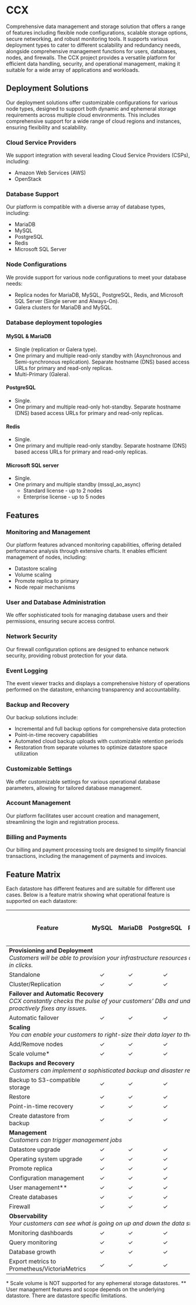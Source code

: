 # CCX

Comprehensive data management and storage solution that offers a range of features including flexible node configurations, scalable storage options, secure networking, and robust monitoring tools. It supports various deployment types to cater to different scalability and redundancy needs, alongside comprehensive management functions for users, databases, nodes, and firewalls. The CCX project provides a versatile platform for efficient data handling, security, and operational management, making it suitable for a wide array of applications and workloads.

## Deployment Solutions

Our deployment solutions offer customizable configurations for various node types, designed to support both dynamic and ephemeral storage requirements across multiple cloud environments. This includes comprehensive support for a wide range of cloud regions and instances, ensuring flexibility and scalability.

### Cloud Service Providers

We support integration with several leading Cloud Service Providers (CSPs), including:

- Amazon Web Services (AWS)
- OpenStack

### Database Support

Our platform is compatible with a diverse array of database types, including:

- MariaDB
- MySQL
- PostgreSQL
- Redis
- Microsoft SQL Server

### Node Configurations

We provide support for various node configurations to meet your database needs:

- Replica nodes for MariaDB, MySQL, PostgreSQL, Redis, and Microsoft SQL Server (Single server and Always-On).
- Galera clusters for MariaDB and MySQL.

### Database deployment topologies

#### MySQL & MariaDB

- Single (replication or Galera type).
- One primary and multiple read-only standby with (Asynchronous and Semi-synchronous replication). Separate hostname (DNS) based access URLs for primary and read-only replicas.
- Multi-Primary (Galera).

#### PostgreSQL

- Single.
- One primary and multiple read-only hot-standby. Separate hostname (DNS) based access URLs for primary and read-only replicas.

#### Redis

- Single.
- One primary and multiple read-only standby. Separate hostname (DNS) based access URLs for primary and read-only replicas.

#### Microsoft SQL server

- Single.
- One primary and multiple standby (mssql_ao_async)
  - Standard license - up to 2 nodes
  - Enterprise license - up to 5 nodes

## Features

### Monitoring and Management

Our platform features advanced monitoring capabilities, offering detailed performance analysis through extensive charts. It enables efficient management of nodes, including:

- Datastore scaling
- Volume scaling
- Promote replica to primary
- Node repair mechanisms

### User and Database Administration

We offer sophisticated tools for managing database users and their permissions, ensuring secure access control.

### Network Security

Our firewall configuration options are designed to enhance network security, providing robust protection for your data.

### Event Logging

The event viewer tracks and displays a comprehensive history of operations performed on the datastore, enhancing transparency and accountability.

### Backup and Recovery

Our backup solutions include:

- Incremental and full backup options for comprehensive data protection
- Point-in-time recovery capabilities
- Automated cloud backup uploads with customizable retention periods
- Restoration from separate volumes to optimize datastore space utilization

### Customizable Settings

We offer customizable settings for various operational database parameters, allowing for tailored database management.

### Account Management

Our platform facilitates user account creation and management, streamlining the login and registration process.

### Billing and Payments

Our billing and payment processing tools are designed to simplify financial transactions, including the management of payments and invoices.

## Feature Matrix

Each datastore has different features and are suitable for different use cases. Below is a feature matrix showing what operational feature is supported on each datastore:

<table><thead>
  <tr>
    <th rowspan="2">Feature</th>
    <th rowspan="2">MySQL</th>
    <th rowspan="2">MariaDB</th>
    <th rowspan="2">PostgreSQL</th>
    <th rowspan="2">Redis</th>
    <th colspan="2">Microsoft SQL Server</th>
  </tr>
  <tr>
    <th>Standalone</th>
    <th colspan="2">AlwaysOn<br/>(Standard license)</th>
  </tr>
  </thead>
<tbody>
  <tr>
    <td colspan="7"><strong>Provisioning and Deployment</strong><br/><i>Customers will be able to provision your infrastructure resources and deploy a database on them in clicks.</i></td>
  </tr>
  <tr>
    <td>Standalone</td>
    <td><center>&check;</center></td>
    <td><center>&check;</center></td>
    <td><center>&check;</center></td>
    <td><center>&check;</center></td>
    <td><center>&check;</center></td>
    <td><center>&check;</center></td>
  </tr>
  <tr>
    <td>Cluster/Replication</td>
    <td><center>&check;</center></td>
    <td><center>&check;</center></td>
    <td><center>&check;</center></td>
    <td><center>&check;</center></td>
    <td><center>&cross;</center></td>
    <td><center>&check;</center></td>
  </tr>
  <tr>
    <td colspan="7"><strong>Failover and Automatic Recovery</strong><br/><i>CCX constantly checks the pulse of your customers’ DBs and underlying resources and proactively fixes any issues.</i></td>
  </tr>
  <tr>
    <td>Automatic failover</td>
    <td><center>&check;</center></td>
    <td><center>&check;</center></td>
    <td><center>&check;</center></td>
    <td><center>&check;</center></td>
    <td><center>&cross;</center></td>
    <td><center>&check;</center></td>
  </tr>
  <tr>
    <td colspan="7"><strong>Scaling</strong><br/><i>You can enable your customers to right-size their data layer to their specific requirements.</i></td>
  </tr>
  <tr>
    <td>Add/Remove nodes</td>
    <td><center>&check;</center></td>
    <td><center>&check;</center></td>
    <td><center>&check;</center></td>
    <td><center>&check;</center></td>
    <td><center>&cross;</center></td>
    <td><center>&check;</center></td>
  </tr>
  <tr>
    <td>Scale volume*</td>
    <td><center>&check;</center></td>
    <td><center>&check;</center></td>
    <td><center>&check;</center></td>
    <td><center>&check;</center></td>
    <td><center>&check;</center></td>
    <td><center>&check;</center></td>
  </tr>
  <tr>
    <td colspan="7"><strong>Backups and Recovery</strong><br/><i>Customers can implement a sophisticated backup and disaster recovery strategy.</i></td>
  </tr>
  <tr>
    <td>Backup to S3-compatible storage</td>
    <td><center>&check;</center></td>
    <td><center>&check;</center></td>
    <td><center>&check;</center></td>
    <td><center>&check;</center></td>
    <td><center>&check;</center></td>
    <td><center>&check;</center></td>
  </tr>
  <tr>
    <td>Restore</td>
    <td><center>&check;</center></td>
    <td><center>&check;</center></td>
    <td><center>&check;</center></td>
    <td><center>&check;</center></td>
    <td><center>&check;</center></td>
    <td><center>&check;</center></td>
  </tr>
  <tr>
    <td>Point-in-time recovery</td>
    <td><center>&check;</center></td>
    <td><center>&check;</center></td>
    <td><center>&check;</center></td>
    <td><center>&check;</center></td>
    <td><center>&cross;</center></td>
    <td><center>&check;</center></td>
  </tr>
  <tr>
    <td>Create datastore from backup</td>
    <td><center>&check;</center></td>
    <td><center>&check;</center></td>
    <td><center>&check;</center></td>
    <td><center>&cross;</center></td>
    <td><center>&cross;</center></td>
    <td><center>&cross;</center></td>
  </tr>
  <tr>
    <td colspan="7"><strong>Management</strong><br/><i>Customers can trigger management jobs</i></td>
  </tr>
  <tr>
    <td>Datastore upgrade</td>
    <td><center>&check;</center></td>
    <td><center>&check;</center></td>
    <td><center>&check;</center></td>
    <td><center>&check;</center></td>
    <td><center>&check;</center></td>
    <td><center>&check;</center></td>
  </tr>
  <tr>
    <td>Operating system upgrade</td>
    <td><center>&check;</center></td>
    <td><center>&check;</center></td>
    <td><center>&check;</center></td>
    <td><center>&check;</center></td>
    <td><center>&check;</center></td>
    <td><center>&check;</center></td>
  </tr>
  <tr>
    <td>Promote replica</td>
    <td><center>&check;</center></td>
    <td><center>&check;</center></td>
    <td><center>&check;</center></td>
    <td><center>&check;</center></td>
    <td><center>&check;</center></td>
    <td><center>&check;</center></td>
  </tr>
  <tr>
    <td>Configuration management</td>
    <td><center>&check;</center></td>
    <td><center>&check;</center></td>
    <td><center>&check;</center></td>
    <td><center>&check;</center></td>
    <td><center>&cross;</center></td>
    <td><center>&cross;</center></td>
  </tr>
  <tr>
    <td>User management**</td>
    <td><center>&check;</center></td>
    <td><center>&check;</center></td>
    <td><center>&check;</center></td>
    <td><center>&check;</center></td>
    <td><center>&check;</center></td>
    <td><center>&check;</center></td>
  </tr>
  <tr>
    <td>Create databases</td>
    <td><center>&check;</center></td>
    <td><center>&check;</center></td>
    <td><center>&check;</center></td>
    <td><center>&check;</center></td>
    <td><center>&cross;</center></td>
    <td><center>&cross;</center></td>
  </tr>
  <tr>
    <td>Firewall</td>
    <td><center>&check;</center></td>
    <td><center>&check;</center></td>
    <td><center>&check;</center></td>
    <td><center>&check;</center></td>
    <td><center>&check;</center></td>
    <td><center>&check;</center></td>
  </tr>
  <tr>
    <td colspan="7"><strong>Observability</strong><br/><i>Your customers can see what is going on up and down the data stack, pinpointing any issues.</i></td>
  </tr>
  <tr>
    <td>Monitoring dashboards</td>
    <td><center>&check;</center></td>
    <td><center>&check;</center></td>
    <td><center>&check;</center></td>
    <td><center>&check;</center></td>
    <td><center>&check;</center></td>
    <td><center>&check;</center></td>
  </tr>
  <tr>
    <td>Query monitoring</td>
    <td><center>&check;</center></td>
    <td><center>&check;</center></td>
    <td><center>&check;</center></td>
    <td><center>&check;</center></td>
    <td><center>&check;</center></td>
    <td><center>&check;</center></td>
  </tr>
  <tr>
    <td>Database growth</td>
    <td><center>&check;</center></td>
    <td><center>&check;</center></td>
    <td><center>&check;</center></td>
    <td><center>&check;</center></td>
    <td><center>&cross;</center></td>
    <td><center>&check;</center></td>
  </tr>
  <tr>
    <td>Export metrics to Prometheus/VictoriaMetrics</td>
    <td><center>&check;</center></td>
    <td><center>&check;</center></td>
    <td><center>&check;</center></td>
    <td><center>&check;</center></td>
    <td><center>&check;</center></td>
    <td><center>&check;</center></td>
  </tr>
</tbody></table>

\* Scale volume is NOT supported for any ephemeral storage datastores.
\*\* User management features and scope depends on the underlying datastore. There are datastore specific limitations.
